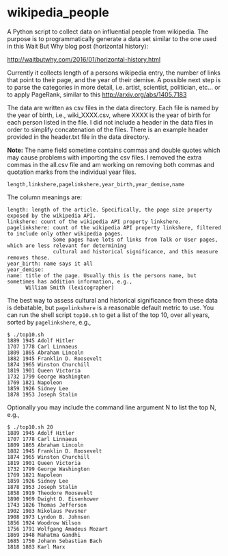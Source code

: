 # wikipedia_people

A Python script to collect data on influential people from wikipedia. The purpose is to programmatically generate a
data set similar to the one used in this Wait But Why blog post (horizontal history):

http://waitbutwhy.com/2016/01/horizontal-history.html

Currently it collects length of a persons wikipedia entry, the number of links that point to their page, and the year of their demise. A possible next step is to parse the categories in more detail, i.e. artist, scientist, politician, etc... or to apply PageRank, similar to this http://arxiv.org/abs/1405.7183

The data are written as csv files in the data directory. Each file is named by the year of birth, i.e.,
wiki_XXXX.csv, where XXXX is the year of birth for each person listed in the file. I did not include a header in the data
files in order to simplify
concatenation of the files.
There is an example header provided in the header.txt file in the data directory.

__Note:__ The name field sometime contains commas and double quotes which may cause problems with importing the csv files. I removed the extra commas in the all.csv file and am working on removing both commas and quotation marks from the individual year files.
  
`length,linkshere,pagelinkshere,year_birth,year_demise,name`

The column meanings are:
```
length: length of the article. Specifically, the page size property exposed by the wikipedia API.
linkshere: count of the wikipedia API property linkshere.
pagelinkshere: count of the wikipedia API property linkshere, filtered to include only other wikipedia pages.
               Some pages have lots of links from Talk or User pages, which are less relevant for determining
               cultural and historical significance, and this measure removes those.
year_birth: name says it all
year_demise:
name: title of the page. Usually this is the persons name, but sometimes has addition information, e.g.,
      William Smith (lexicographer)
```

The best way to assess cultural and historical significance from these data is debatable, but `pagelinkshere` is a reasonable default metric to use.
You can run the shell script `top10.sh` to get a list of the top 10, over all years, sorted by `pagelinkshere`, e.g.,
```
$ ./top10.sh
1889 1945 Adolf Hitler
1707 1778 Carl Linnaeus
1809 1865 Abraham Lincoln
1882 1945 Franklin D. Roosevelt
1874 1965 Winston Churchill
1819 1901 Queen Victoria
1732 1799 George Washington
1769 1821 Napoleon
1859 1926 Sidney Lee
1878 1953 Joseph Stalin
```

Optionally you may include the command line argument N to list the top N, e.g.,

```
$ ./top10.sh 20
1889 1945 Adolf Hitler
1707 1778 Carl Linnaeus
1809 1865 Abraham Lincoln
1882 1945 Franklin D. Roosevelt
1874 1965 Winston Churchill
1819 1901 Queen Victoria
1732 1799 George Washington
1769 1821 Napoleon
1859 1926 Sidney Lee
1878 1953 Joseph Stalin
1858 1919 Theodore Roosevelt
1890 1969 Dwight D. Eisenhower
1743 1826 Thomas Jefferson
1902 1983 Nikolaus Pevsner
1908 1973 Lyndon B. Johnson
1856 1924 Woodrow Wilson
1756 1791 Wolfgang Amadeus Mozart
1869 1948 Mahatma Gandhi
1685 1750 Johann Sebastian Bach
1818 1883 Karl Marx
```
